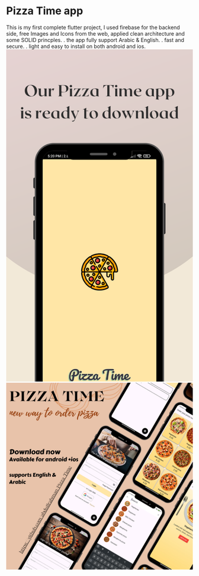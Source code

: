 # Pizza Time app
This is my first complete flutter project, I used firebase for the backend side, free Images and Icons from the web, applied clean architecture and some SOLID princples.
. the app fully support Arabic & English.
. fast and secure.
. light and easy to install on both android and ios.
![image alt](https://github.com/abdu1lrahman/Pizza-Time/blob/main/screenshot1.png?raw=true)
![image alt](https://github.com/abdu1lrahman/Pizza-Time/blob/main/screenshot2.png?raw=true)
